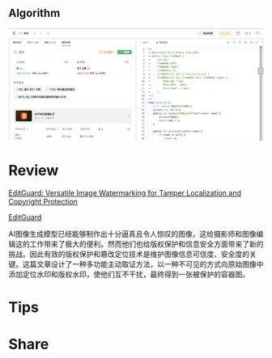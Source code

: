 ## Algorithm

![ianxiao-2023-12-17-lc.png](../../../images/temp/ianxiao-2023-12-24-lc.png)

# Review

[EditGuard: Versatile Image Watermarking for Tamper Localization and Copyright Protection](https://arxiv.org/pdf/2312.08883.pdf)

[EditGuard](https://github.com/xuanyuzhang21/EditGuard)

AI图像生成模型已经能够制作出十分逼真且令人惊叹的图像，这给摄影师和图像编辑这的工作带来了极大的便利。然而他们也给版权保护和信息安全方面带来了新的挑战。因此有效的版权保护和篡改定位技术是维护图像信息可信度、安全度的关键。这篇文章设计了一种多功能主动取证方法，以一种不可见的方式向原始图像中添加定位水印和版权水印，使他们互不干扰，最终得到一张被保护的容器图。

# Tips


# Share

